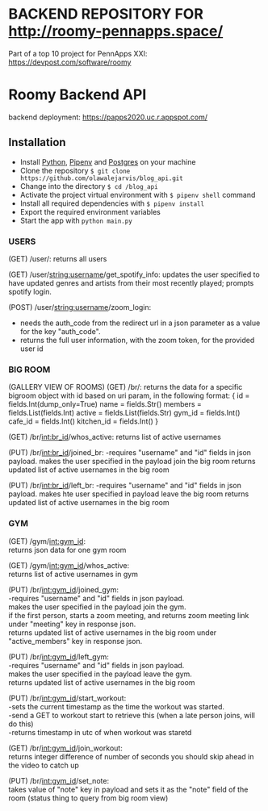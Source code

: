 # BACKEND REPOSITORY FOR http://roomy-pennapps.space/
Part of a top 10 project for PennApps XXI: https://devpost.com/software/roomy

# Roomy Backend API
backend deployment: https://papps2020.uc.r.appspot.com/ 

## Installation
  - Install [Python](https://www.python.org/downloads/), [Pipenv](https://docs.pipenv.org/) and [Postgres](https://www.postgresql.org/) on your machine
  - Clone the repository `$ git clone https://github.com/olawalejarvis/blog_api.git`
  - Change into the directory `$ cd /blog_api`
  - Activate the project virtual environment with `$ pipenv shell` command
  - Install all required dependencies with `$ pipenv install`
  - Export the required environment variables
  - Start the app with `python main.py`


<h3>USERS</h3>
(GET) /user/:  
returns all users


(GET) /user/<string:username>/get_spotify_info:
  updates the user specified to have updated genres and artists from their most recently played; prompts spotify login.


(POST) /user/<string:username>/zoom_login:
- needs the auth_code from the redirect url in a json parameter as a value for the key "auth_code".
- returns the full user information, with the zoom token, for the provided user id

<h3>BIG ROOM</h3>
(GALLERY VIEW OF ROOMS)  
(GET) /br/<int:br_id>:
returns the data for a specific bigroom object with id based on uri param, in the following format: 
{  
 id = fields.Int(dump_only=True)  
  name = fields.Str()  
  members = fields.List(fields.Int)  
  active = fields.List(fields.Str)  
  gym_id = fields.Int()  
  cafe_id = fields.Int()  
  kitchen_id = fields.Int()  
}  

(GET) /br/<int:br_id>/whos_active:
 returns list of active usernames

(PUT) /br/<int:br_id>/joined_br:
-requires "username" and "id" fields in json payload.
makes the user specified in the payload join the big room
returns updated list of active usernames in the big room


(PUT) /br/<int:br_id>/left_br:
-requires "username" and "id" fields in json payload.
makes hte user specified in payload leave the big room
returns updated list of active usernames in the big room


<h3>GYM</h3>
  
(GET) /gym/<int:gym_id>:  
 returns json data for one gym room
 
(GET) /gym/<int:gym_id>/whos_active:  
 returns list of active usernames in gym  

(PUT) /br/<int:gym_id>/joined_gym:  
-requires "username" and "id" fields in json payload.  
makes the user specified in the payload join the gym.  
if the first person, starts a zoom meeting, and returns zoom meeting link under "meeting" key in response json.  
returns updated list of active usernames in the big room under "active_members" key in response json.  

(PUT) /br/<int:gym_id>/left_gym:   
-requires "username" and "id" fields in json payload.  
makes the user specified in the payload leave the gym.   
returns updated list of active usernames in the big room   

(PUT) /br/<int:gym_id>/start_workout:  
-sets the current timestamp as the time the workout was started.    
-send a GET to workout start to retrieve this (when a late person joins, will do this)   
-returns timestamp in utc of when workout was staretd  

(GET) /br/<int:gym_id>/join_workout:  
returns integer difference of number of seconds you should skip ahead in the video to catch up

(PUT) /br/<int:gym_id>/set_note:  
takes value of "note" key in payload and sets it as the "note" field of the room (status thing to query from big room view)












